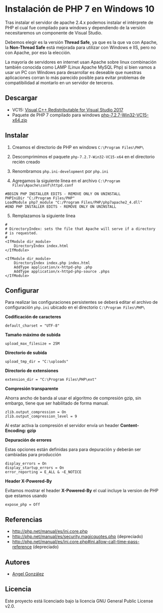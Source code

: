 # Instalación de PHP 7 en Windows 10

Tras instalar el servidor de apache 2.4.x podemos instalar el intérprete de PHP el cual fue compilado para windows y dependiendo de la versión necesitaremos un componente de Visual Studio.

Debemos elegir es la versión **Thread Safe**, ya que es la que va con Apache, la **Non-Thread Safe** está mejorada para utilizar con Windows e IIS, pero no con Apache, por eso la elección.

La mayoría de servidores en internet usan Apache sobre linux combinación también conocida como LAMP (Linux Apache MySQL Php) si bien vamos a usar un PC con Windows para desarrollar es deseable que nuestras aplicaciones corran lo más parecido posible para evitar problemas de compatibilidad al montarlo en un servidor de terceros.

## Descargar

* VC15: [Visual C++ Redistributable for Visual Studio 2017](https://aka.ms/vs/15/release/VC_redist.x64.exe)
* Paquete de PHP 7 compilado para windows [php-7.2.7-Win32-VC15-x64.zip](https://windows.php.net/downloads/releases/archives/php-7.2.7-Win32-VC15-x64.zip)

## Instalar

1. Creamos el directorio de PHP en windows `C:\Program Files\PHP\`

2. Descomprimimos el paquete `php-7.2.7-Win32-VC15-x64` en el directorio recién creado

3. Renombramos `php.ini-development` por `php.ini`

4. Agregamos la siguiente linea en el archivo `C:\Program Files\Apache\conf\httpd.conf`

~~~
#BEGIN PHP INSTALLER EDITS - REMOVE ONLY ON UNINSTALL
PHPIniDir "C:/Program Files/PHP"
LoadModule php7_module "C:/Program Files/PHP/php7apache2_4.dll"
#END PHP INSTALLER EDITS - REMOVE ONLY ON UNINSTALL
~~~

5. Remplazamos la siguiente línea

~~~
#
# DirectoryIndex: sets the file that Apache will serve if a directory
# is requested.
#
<IfModule dir_module>
    DirectoryIndex index.html
</IfModule>
~~~

~~~
<IfModule dir_module>
    DirectoryIndex index.php index.html
    AddType application/x-httpd-php .php
    AddType application/x-httpd-php-source .phps
</IfModule>
~~~

## Configurar

Para realizar las configuraciones persistentes se deberá editar el archivo de configuración  `php.ini` ubicado en el directorio  `C:\Program Files\PHP\`

**Codificación de caracteres**

~~~
default_charset = "UTF-8"
~~~

**Tamaño máximo de subida**

~~~
upload_max_filesize = 25M
~~~

**Directorio de subida**

~~~
upload_tmp_dir = "C:\uploads"
~~~

**Directorio de extensiones**

~~~
extension_dir = "C:\Program Files\PHP\ext"
~~~

**Compresión transparente**

Ahorra ancho de banda al usar el algoritmo de compresión gzip, sin embargo, tiene que ser habilitado de forma manual. 

~~~
zlib.output_compression = On
zlib.output_compression_level = 9
~~~
Al estar activa la compresión el servidor envía un header **Content-Encoding: gzip**

**Depuración de errores**

Estas opciones están definidas para para depuración y deberán ser cambiadas para producción

~~~
display_errors = On
display_startup_errors = On
error_reporting = E_ALL & ~E_NOTICE
~~~

**Header X-Powered-By**

Evitamos mostrar el header **X-Powered-By** el cual incluye la version de PHP que estamos usando

~~~
expose_php = Off
~~~

## Referencias

* http://php.net/manual/es/ini.core.php
* http://php.net/manual/es/security.magicquotes.php (depreciado)
* http://php.net/manual/es/ini.core.php#ini.allow-call-time-pass-reference (depreciado)

## Autores

* [Angel González](https://github.com/mgrc45)

## Licencia

Este proyecto está licenciado bajo la licencia GNU General Public License v2.0.
